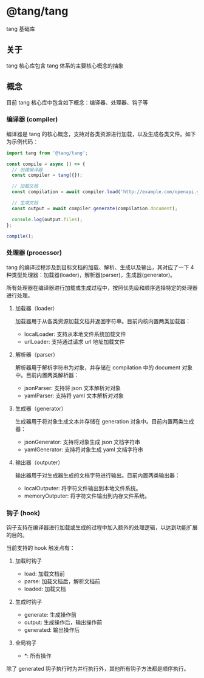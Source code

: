 # @tang/tang

tang 基础库

## 关于

tang 核心库包含 tang 体系的主要核心概念的抽象

## 概念

目前 tang 核心库中包含如下概念：编译器、处理器、钩子等

### 编译器 (compiler)

编译器是 tang 的核心概念，支持对各类资源进行加载，以及生成各类文件。如下为示例代码：

```typescript
import tang from '@tang/tang';

const compile = async () => {
  // 创建编译器
  const compiler = tang({});

  // 加载文档
  const compilation = await compiler.load('http://example.com/openapi.yaml');

  // 生成文档
  const output = await compiler.generate(compilation.document);

  console.log(output.files);
};

compile();
```

### 处理器 (processor)

tang 的编译过程涉及到目标文档的加载、解析、生成以及输出，其对应了一下 4 种类型处理器：加载器(loader)，解析器(parser)，生成器(generator)。

所有处理器在编译器进行加载或生成过程中，按照优先级和顺序选择特定的处理器进行处理。

1. 加载器（loader）

   加载器用于从各类资源加载文档并返回字符串。目前内核内置两类加载器：

   - localLoader: 支持从本地文件系统加载文件
   - urlLoader: 支持通过请求 url 地址加载文件

2. 解析器（parser）

   解析器用于解析字符串为对象，并存储在 compilation 中的 document 对象中。目前内置两类解析器：

   - jsonParser: 支持将 json 文本解析对对象
   - yamlParser: 支持将 yaml 文本解析对对象

3. 生成器（generator）

   生成器用于将对象生成文本并存储在 generation 对象中。目前内置两类生成器：

   - jsonGenerator: 支持将对象生成 json 文档字符串
   - yamlGenerator: 支持将对象生成 yaml 文档字符串

4. 输出器（outputer）

   输出器用于对生成器生成的文档字符进行输出。目前内置两类输出器：

   - localOutputer: 将字符文件输出到本地文件系统。
   - memoryOutputer: 将字符文件输出到内存文件系统。

### 钩子 (hook)

钩子支持在编译器进行加载或生成的过程中加入额外的处理逻辑，以达到功能扩展的目的。

当前支持的 hook 触发点有：

1. 加载时钩子

   - load: 加载文档前
   - parse: 加载文档后，解析文档前
   - loaded: 加载文档

2. 生成时钩子

   - generate: 生成操作前
   - output: 生成操作后，输出操作前
   - generated: 输出操作后

3. 全局钩子

   - \*: 所有操作

除了 generated 钩子执行时为并行执行外，其他所有钩子方法都是顺序执行。
